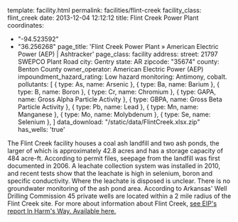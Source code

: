 template: facility.html
permalink: facilities/flint-creek
facility_class: flint_creek
date: 2013-12-04 12:12:12
title: Flint Creek Power Plant
coordinates: 
  - "-94.523592"
  - "36.256268"
page_title: 'Flint Creek Power Plant &raquo; American Electric Power (AEP) | Ashtracker'
page_class: facility
address: 
  street: 21797 SWEPCO Plant Road
  city: Gentry
  state: AR
  zipcode: "35674"
  county: Benton County
owner_operator: American Electric Power (AEP)
impoundment_hazard_rating: Low hazard
monitoring: Antimony, cobalt.
pollutants: [
  {
    type: As,
    name: Arsenic
  },
  {
    type: Ba,
    name: Barium
  },
  {
    type: B,
    name: Boron
  },
  {
    type: Cr,
    name: Chromium
  },
  {
    type: GAPA,
    name: Gross Alpha Particle Activity
  },
  {
    type: GBPA,
    name: Gross Beta Particle Activity
  },
  {
    type: Pb,
    name: Lead
  },
  {
    type: Mn,
    name: Manganese
  },
  {
    type: Mo,
    name: Molybdenum
  },
  {
    type: Se,
    name: Selenium
  },
]
data_download: "/static/data/FlintCreek.xlsx.zip"
has_wells: 'true'

The Flint Creek facility houses a coal ash landfill and two ash ponds, the larger of which is approximately 42.8 acres and has a storage capacity of 484 acre-ft. According to permit files, seepage from the landfill was first documented in 2006. A leachate collection system was installed in 2010, and recent tests show that the leachate is high in selenium, boron and specific conductivity. Where the leachate is disposed is unclear. There is no groundwater monitoring of the ash pond area. According to Arkansas' Well Drilling Commission 45 private wells are located within a 2 mile radius of the Flint Creek site.  For more about information about Flint Creek, <a href="http://www.environmentalintegrity.org/news_reports/documents/INHARMSWAY_FINAL3.pdf" target="_blank">see EIP's report In Harm's Way. Available here.</a>